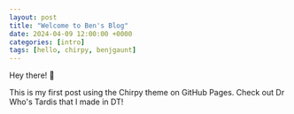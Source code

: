 ```yaml
---
layout: post
title: "Welcome to Ben's Blog"
date: 2024-04-09 12:00:00 +0000
categories: [intro]
tags: [hello, chirpy, benjgaunt]
---
```

Hey there! 👋

This is my first post using the Chirpy theme on GitHub Pages. Check out Dr Who's Tardis that I made in DT!
